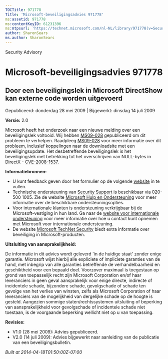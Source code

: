 ```yaml
---
TOCTitle: 971778
Title: 'Microsoft-beveiligingsadvies 971778'
ms:assetid: 971778
ms:contentKeyID: 61231396
ms:mtpsurl: 'https://technet.microsoft.com/nl-NL/library/971778(v=Security.10)'
author: SharonSears
ms.author: SharonSears
---
```


Security Advisory

Microsoft-beveiligingsadvies 971778
===================================

Door een beveiligingslek in Microsoft DirectShow kan externe code worden uitgevoerd
-----------------------------------------------------------------------------------

Gepubliceerd: donderdag 28 mei 2009 | Bijgewerkt: dinsdag 14 juli 2009

**Versie:** 2.0

Microsoft heeft het onderzoek naar een nieuwe melding over een beveiligingslek voltooid. Wij hebben [MS09-028](http://technet.microsoft.com/security/bulletin/ms09-028) gepubliceerd om dit probleem te verhelpen. Raadpleeg [MS09-028](http://technet.microsoft.com/security/bulletin/ms09-028) voor meer informatie over dit probleem, inclusief koppelingen naar de downloadsite met een beveiligingsupdate. Het desbetreffende beveiligingslek is het beveiligingslek met betrekking tot het overschrijven van NULL-bytes in DirectX - [CVE-2008-1537](http://www.cve.mitre.org/cgi-bin/cvename.cgi?name=cve-2009-1537).

**Informatiebronnen:**

-   U kunt feedback geven door het formulier op de volgende [website](https://support.microsoft.com/common/survey.aspx?scid=sw;en;1257&amp;showpage=1&amp;ws=technet&amp;sd=tech) in te vullen.
-   Technische ondersteuning van [Security Support](http://support.microsoft.com/?ln=nl) is beschikbaar via 020-500 1005. Zie de website [Microsoft Hulp en Ondersteuning](http://support.microsoft.com/) voor meer informatie over de beschikbare ondersteuningsopties.
-   Voor internationale klanten is ondersteuning verkrijgbaar bij de Microsoft-vestiging in hun land. Ga naar de [website voor internationale ondersteuning](http://go.microsoft.com/fwlink/?linkid=21155) voor meer informatie over hoe u contact kunt opnemen met Microsoft voor internationale ondersteuning.
-   De website [Microsoft TechNet Security](http://go.microsoft.com/fwlink/?linkid=21132) biedt extra informatie over beveiliging in Microsoft-producten.

**Uitsluiting van aansprakelijkheid:**

De informatie in dit advies wordt geleverd 'in de huidige staat' zonder enige garantie. Microsoft wijst hierbij alle expliciete of impliciete garanties van de hand, met inbegrip van alle garanties betreffende de verhandelbaarheid en geschiktheid voor een bepaald doel. Voorzover maximaal is toegestaan op grond van toepasselijk recht zijn Microsoft Corporation en/of haar leveranciers in geen geval aansprakelijk voor enige directe, indirecte of incidentele schade, bijzondere schade, gevolgschade of schade ten gevolge van het verlies van winsten, zelfs als Microsoft Corporation of haar leveranciers van de mogelijkheid van dergelijke schade op de hoogte is gesteld. Aangezien sommige staten/rechtssystemen uitsluiting of beperking van aansprakelijkheid voor gevolgschade of incidentele schade niet toestaan, is de voorgaande beperking wellicht niet op u van toepassing.

**Revisies:**

-   V1.0 (28 mei 2009): Advies gepubliceerd.
-   V2.0 (14 juli 2009): Advies bijgewerkt naar aanleiding van de publicatie van een beveiligingsbulletin.

*Built at 2014-04-18T01:50:00Z-07:00*
